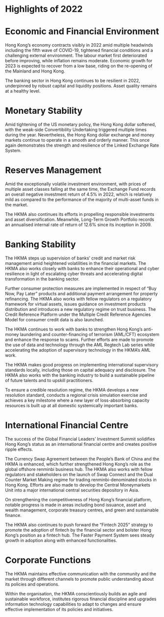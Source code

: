 # Highlights of 2022

# Economic and Financial Environment

Hong Kong’s economy contracts visibly in 2022 amid multiple headwinds including the fifth wave of COVID-19, tightened financial conditions and a challenging external environment. The labour market first deteriorated before improving, while inflation remains moderate. Economic growth for 2023 is expected to recover from a low base, riding on the re-opening of the Mainland and Hong Kong.

The banking sector in Hong Kong continues to be resilient in 2022, underpinned by robust capital and liquidity positions. Asset quality remains at a healthy level.

# Monetary Stability

Amid tightening of the US monetary policy, the Hong Kong dollar softened, with the weak-side Convertibility Undertaking triggered multiple times during the year. Nevertheless, the Hong Kong dollar exchange and money markets continue to operate in a smooth and orderly manner. This once again demonstrates the strength and resilience of the Linked Exchange Rate System.

# Reserves Management

Amid the exceptionally volatile investment environment, with prices of multiple asset classes falling at the same time, the Exchange Fund records an overall negative investment return of 4.5% in 2022, which is relatively mild as compared to the performance of the majority of multi-asset funds in the market.

The HKMA also continues its efforts in propelling responsible investments and asset diversification. Meanwhile, Long-Term Growth Portfolio records an annualised internal rate of return of 12.6% since its inception in 2009.

# Banking Stability

The HKMA steps up supervision of banks’ credit and market risk management amid heightened volatilities in the financial markets. The HKMA also works closely with banks to enhance their operational and cyber resilience in light of escalating cyber threats and accelerating digital transformation in the banking sector.

Further consumer protection measures are implemented in respect of “Buy Now, Pay Later” products and additional payment arrangement for property refinancing. The HKMA also works with fellow regulators on a regulatory framework for virtual assets, issues guidance on investment products distribution and introduces a new regulatory regime on trust business. The Credit Reference Platform under the Multiple Credit Reference Agencies Model for consumer credit data is also launched.

The HKMA continues to work with banks to strengthen Hong Kong’s anti-money laundering and counter-financing of terrorism (AML/CFT) ecosystem and enhance the response to scams. Further efforts are made to promote the use of data and technology through the AML Regtech Lab series while accelerating the adoption of supervisory technology in the HKMA’s AML work.

The HKMA makes good progress on implementing international supervisory standards locally, including those on capital adequacy and disclosure. The HKMA also works with the banking industry to build a sustainable pipeline of future talents and to upskill practitioners.

To ensure a credible resolution regime, the HKMA develops a new resolution standard, conducts a regional crisis simulation exercise and achieves a key milestone where a new layer of loss-absorbing capacity resources is built up at all domestic systemically important banks.

# International Financial Centre

The success of the Global Financial Leaders’ Investment Summit solidifies Hong Kong’s status as an international financial centre and creates positive ripple effects.

The Currency Swap Agreement between the People’s Bank of China and the HKMA is enhanced, which further strengthened Hong Kong’s role as the global offshore renminbi business hub. The HKMA also works with fellow regulators and stakeholders on the launch of Swap Connect and the Dual Counter Market Making regime for trading renminbi-denominated stocks in Hong Kong. Efforts are also made to develop the Central Moneymarkets Unit into a major international central securities depository in Asia.

On strengthening the competitiveness of Hong Kong’s financial platform, notable progress is made in areas including bond issuance, asset and wealth management, corporate treasury centres, and green and sustainable finance.

The HKMA also continues to push forward the “Fintech 2025” strategy to promote the adoption of fintech by the financial sector and bolster Hong Kong’s position as a fintech hub. The Faster Payment System sees steady growth in adoption along with enhanced functionalities.

# Corporate Functions

The HKMA maintains effective communication with the community and the market through different channels to promote public understanding about its policies and operations.

Within the organisation, the HKMA conscientiously builds an agile and sustainable workforce, institutes rigorous financial discipline and upgrades information technology capabilities to adapt to changes and ensure effective implementation of its policies and initiatives.
